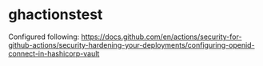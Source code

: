 # ghactionstest

Configured following: 
https://docs.github.com/en/actions/security-for-github-actions/security-hardening-your-deployments/configuring-openid-connect-in-hashicorp-vault

